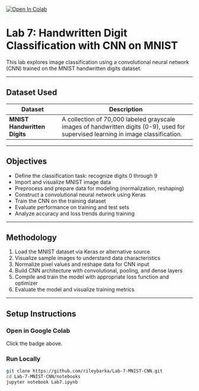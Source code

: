 [![Open In Colab](https://colab.research.google.com/assets/colab-badge.svg)](https://colab.research.google.com/github/rileybarka/Lab-7-MNIST-CNN/blob/main/notebooks/Lab7.ipynb)

# Lab 7: Handwritten Digit Classification with CNN on MNIST

This lab explores image classification using a convolutional neural network (CNN) trained on the MNIST handwritten digits dataset.

---

## Dataset Used

| Dataset | Description |
|---------|-------------|
| **MNIST Handwritten Digits** | A collection of 70,000 labeled grayscale images of handwritten digits (0-9), used for supervised learning in image classification. |

---

## Objectives

- Define the classification task: recognize digits 0 through 9  
- Import and visualize MNIST image data  
- Preprocess and prepare data for modeling (normalization, reshaping)  
- Construct a convolutional neural network using Keras  
- Train the CNN on the training dataset  
- Evaluate performance on training and test sets  
- Analyze accuracy and loss trends during training  

---

## Methodology

1. Load the MNIST dataset via Keras or alternative source  
2. Visualize sample images to understand data characteristics  
3. Normalize pixel values and reshape data for CNN input  
4. Build CNN architecture with convolutional, pooling, and dense layers  
5. Compile and train the model with appropriate loss function and optimizer  
6. Evaluate the model and visualize training metrics  

---

## Setup Instructions

### Open in Google Colab  
Click the badge above.

### Run Locally

```bash
git clone https://github.com/rileybarka/Lab-7-MNIST-CNN.git
cd Lab-7-MNIST-CNN/notebooks
jupyter notebook Lab7.ipynb
